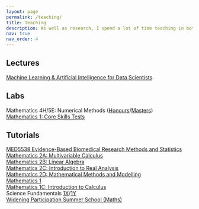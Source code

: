 ```yaml
---
layout: page
permalink: /teaching/
title: Teaching
description: As well as research, I spend a lot of time teaching in both the School of Mathematics and Statistics and the College of Medical, Veterinary and Life Sciences at UoG. Below is a list of the courses I've been involved in.
nav: true
nav_order: 4
---
```


## Lectures

[Machine Learning & Artificial Intelligence for Data Scientists](https://www.gla.ac.uk/coursecatalogue/course/?code=COMPSCI5100)

## Labs

Mathematics 4H/5E: Numerical Methods ([Honours](https://www.gla.ac.uk/coursecatalogue/course/?code=MATHS4109)/[Masters](https://www.gla.ac.uk/coursecatalogue/course/?code=MATHS5075)) \
[Mathematics 1: Core Skills Tests](https://www.gla.ac.uk/coursecatalogue/course/?code=MATHS1017)

## Tutorials
[MED5538 Evidence-Based Biomedical Research Methods and Statistics](https://www.gla.ac.uk/coursecatalogue/course/?code=MED5538) \
[Mathematics 2A: Multivariable Calculus](https://www.gla.ac.uk/coursecatalogue/course/?code=MATHS2001) \
[Mathematics 2B: Linear Algebra](https://www.gla.ac.uk/coursecatalogue/course/?code=MATHS2004) \
[Mathematics 2C: Introduction to Real Analysis](https://www.gla.ac.uk/coursecatalogue/course/?code=MATHS2032) \
[Mathematics 2D: Mathematical Methods and Modelling](https://www.gla.ac.uk/coursecatalogue/course/?code=MATHS2033) \
[Mathematics 1](https://www.gla.ac.uk/coursecatalogue/course/?code=MATHS1017) \
[Mathematics 1C: Introduction to Calculus](https://www.gla.ac.uk/coursecatalogue/course/?code=MATHS1015) \
Science Fundamentals [1X](https://www.gla.ac.uk/coursecatalogue/course/?code=CHEM1002)/[1Y](https://www.gla.ac.uk/coursecatalogue/course/?code=CHEM1003) \
[Widening Participation Summer School (Maths)](https://www.gla.ac.uk/study/wp/summerschool/)

